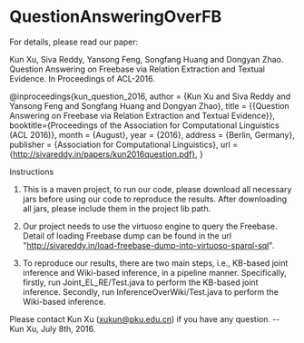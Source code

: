 # QuestionAnsweringOverFB

For details, please read our paper:

Kun Xu, Siva Reddy, Yansong Feng, Songfang Huang and Dongyan Zhao.
Question Answering on Freebase via Relation Extraction and Textual Evidence.
In Proceedings of ACL-2016.

@inproceedings{kun_question_2016,
  author    = {Kun Xu and
               Siva Reddy and
               Yansong Feng and
               Songfang Huang and
               Dongyan Zhao},
  title = {{Question Answering on Freebase via Relation Extraction and Textual Evidence}},
  booktitle={Proceedings of the Association for Computational Linguistics (ACL 2016)},
  month     = {August},
  year      = {2016},
  address   = {Berlin, Germany},
  publisher = {Association for Computational Linguistics},
  url = {http://sivareddy.in/papers/kun2016question.pdf},
}

Instructions

1. This is a maven project, to run our code, please download all necessary jars before using our code to reproduce the results.
   After downloading all jars, please include them in the project lib path.

2. Our project needs to use the virtuoso engine to query the Freebase. Detail of loading Freebase dump
   can be found in the url "http://sivareddy.in/load-freebase-dump-into-virtuoso-sparql-sql".
   
3. To reproduce our results, there are two main steps, i.e., KB-based joint inference and Wiki-based inference, in a pipeline manner.
   Specifically, firstly, run Joint_EL_RE/Test.java to perform the KB-based joint inference.
   Secondly, run InferenceOverWiki/Test.java to perform the Wiki-based inference.

Please contact Kun Xu (xukun@pku.edu.cn) if you have any question.
-- Kun Xu, July 8th, 2016.
